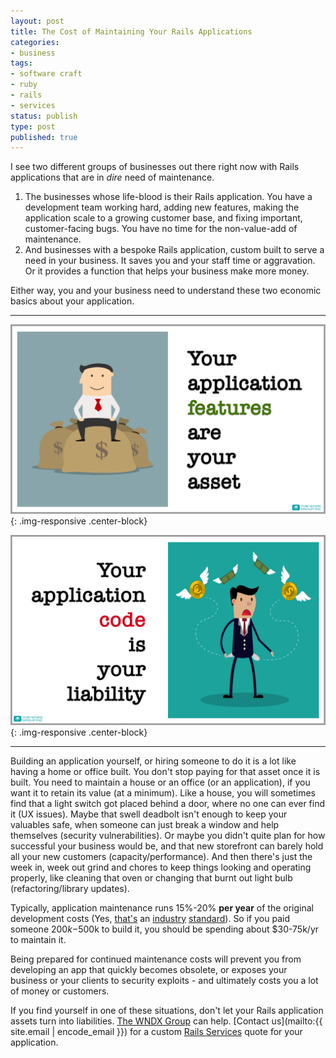 ```yaml
---
layout: post
title: The Cost of Maintaining Your Rails Applications
categories:
- business
tags:
- software craft
- ruby
- rails
- services
status: publish
type: post
published: true
---
```

I see two different groups of businesses out there right now with Rails applications that are in *dire* 
need of maintenance. 
1. The businesses whose life-blood is their Rails application. You have a development team working 
hard, adding new features, making the application scale to a growing customer base, and fixing important, 
customer-facing bugs. You have no time for the non-value-add of maintenance.
1. And businesses with a bespoke Rails application, custom built to serve a need in your 
business.  It saves you and your staff time or aggravation. Or it provides a function that helps your 
business make more money.

Either way, you and your business need to understand these two economic basics about your application.

----

![Your features are your asset](/img/original/features-asset.png){: .img-responsive .center-block}


![Your code is your liability](/img/original/code-liability.png){: .img-responsive .center-block}

----

Building an application yourself, or hiring someone to do it is a lot like having a home or office built.
You don't stop paying for that asset once it is built.  You need to maintain a house or an office (or an 
application), if you want it to retain its value (at a minimum). Like a house, you will sometimes find 
that a light switch got placed behind a door, where no one can ever find it (UX issues).  Maybe that 
swell deadbolt isn't enough to keep your valuables safe, when someone can just break a window and help 
themselves (security vulnerabilities). Or maybe you didn't quite plan for how successful your business 
would be, and that new storefront can barely hold all your new customers (capacity/performance).  And 
then there's just the week in, week out grind and chores to keep things looking and operating properly, 
like cleaning that oven or changing that burnt out light bulb (refactoring/library updates).  

Typically, application maintenance runs 15%-20% **per year** of the original development costs (Yes, 
[that's](https://www.google.com/url?sa=t&rct=j&q=&esrc=s&source=web&cd=1&cad=rja&uact=8&ved=0ahUKEwiwqYSFh6fRAhXL5IMKHUDxD4wQFggzMAA&url=https%3A%2F%2Fwww.quora.com%2FWhat-are-typical-maintenance-fees-as-a-percentage-of-up-front-license-costs-for-enterprise-software&usg=AFQjCNG73znqnw8wvgX_1MrwxH7kKbnqsw)
an [industry](https://www.linkedin.com/pulse/20141203004038-26267525-software-maintenance-costs-part-3) 
[standard](http://samuelmullen.com/2014/01/the-costs-of-keeping-your-rails-app-up-to-date-dot-dot-dot-or-not/)). So if 
you paid someone $200k-$500k to build it, you should be spending about $30-75k/yr to maintain it.

Being prepared for continued maintenance costs will prevent you from developing an app that quickly 
becomes obsolete, or exposes your business or your clients to security exploits - and ultimately costs 
you a lot of money or customers.

If you find yourself in one of these situations, don't let your Rails application assets turn into 
liabilities. 
[The WNDX Group](/index#about) can help.  [Contact us](mailto:{{ site.email | encode_email }}) for a custom 
[Rails Services](/pages/rails_services) quote for your application.